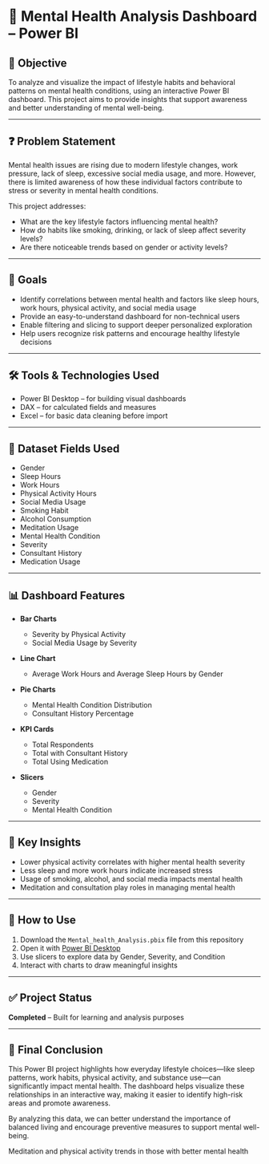 # 🧠 Mental Health Analysis Dashboard – Power BI

## 📌 Objective  
To analyze and visualize the impact of lifestyle habits and behavioral patterns on mental health conditions, using an interactive Power BI dashboard. This project aims to provide insights that support awareness and better understanding of mental well-being.

---

## ❓ Problem Statement  
Mental health issues are rising due to modern lifestyle changes, work pressure, lack of sleep, excessive social media usage, and more. However, there is limited awareness of how these individual factors contribute to stress or severity in mental health conditions.

This project addresses:

- What are the key lifestyle factors influencing mental health?
- How do habits like smoking, drinking, or lack of sleep affect severity levels?
- Are there noticeable trends based on gender or activity levels?

---

## 🎯 Goals
- Identify correlations between mental health and factors like sleep hours, work hours, physical activity, and social media usage
- Provide an easy-to-understand dashboard for non-technical users
- Enable filtering and slicing to support deeper personalized exploration
- Help users recognize risk patterns and encourage healthy lifestyle decisions

---

## 🛠 Tools & Technologies Used  
- Power BI Desktop – for building visual dashboards  
- DAX – for calculated fields and measures  
- Excel – for basic data cleaning before import

---

## 📁 Dataset Fields Used  
- Gender  
- Sleep Hours  
- Work Hours  
- Physical Activity Hours  
- Social Media Usage  
- Smoking Habit  
- Alcohol Consumption  
- Meditation Usage  
- Mental Health Condition  
- Severity  
- Consultant History  
- Medication Usage  

---

## 📊 Dashboard Features  
- **Bar Charts**  
  - Severity by Physical Activity  
  - Social Media Usage by Severity  

- **Line Chart**  
  - Average Work Hours and Average Sleep Hours by Gender  

- **Pie Charts**  
  - Mental Health Condition Distribution  
  - Consultant History Percentage  

- **KPI Cards**  
  - Total Respondents  
  - Total with Consultant History  
  - Total Using Medication  

- **Slicers**  
  - Gender  
  - Severity  
  - Mental Health Condition  

---

## 🎯 Key Insights  
- Lower physical activity correlates with higher mental health severity  
- Less sleep and more work hours indicate increased stress  
- Usage of smoking, alcohol, and social media impacts mental health  
- Meditation and consultation play roles in managing mental health  

---

## 🚀 How to Use  
1. Download the `Mental_health_Analysis.pbix` file from this repository  
2. Open it with [Power BI Desktop](https://powerbi.microsoft.com/desktop/)  
3. Use slicers to explore data by Gender, Severity, and Condition  
4. Interact with charts to draw meaningful insights  

---

## ✅ Project Status  
**Completed** – Built for learning and analysis purposes  

---

## 📝 Final Conclusion  
This Power BI project highlights how everyday lifestyle choices—like sleep patterns, work habits, physical activity, and substance use—can significantly impact mental health. The dashboard helps visualize these relationships in an interactive way, making it easier to identify high-risk areas and promote awareness.  

By analyzing this data, we can better understand the importance of balanced living and encourage preventive measures to support mental well-being.  

Meditation and physical activity trends in those with better mental health
